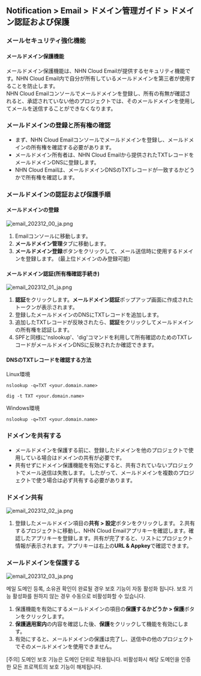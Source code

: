 ## Notification > Email > ドメイン管理ガイド > ドメイン認証および保護

### メールセキュリティ強化機能

#### メールドメイン保護機能

メールドメイン保護機能は、NHN Cloud Emailが提供するセキュリティ機能です。NHN Cloud Email内で自分が所有しているメールドメインを第三者が使用することを防止します。
<br> NHN Cloud Emailコンソールでメールドメインを登録し、所有の有無が確認されると、承認されていない他のプロジェクトでは、そのメールドメインを使用してメールを送信することができなくなります。

### メールドメインの登録と所有権の確認

- まず、NHN Cloud Emailコンソールでメールドメインを登録し、メールドメインの所有権を確認する必要があります。
- メールドメイン所有者は、NHN Cloud Emailから提供されたTXTレコードをメールドメインDNSに登録します。
- NHN Cloud Emailは、メールドメインDNSのTXTレコードが一致するかどうかで所有権を確認します。

### メールドメインの認証および保護手順

#### メールドメインの登録

![email_202312_00_ja.png](https://kr1-api-object-storage.nhncloudservice.com/v1/AUTH_2acdfabf4efe4efc8a04c00b348110c9/cdn_origin/prod_email/email_202312_00_ja.png)

1. Emailコンソールに移動します。
2. **メールドメイン管理**タブに移動します。
3. **メールドメイン登録**ボタンをクリックして、メール送信時に使用するドメインを登録します。 (最上位ドメインのみ登録可能)

#### メールドメイン認証(所有権確認手続き)

![email_202312_01_ja.png](https://kr1-api-object-storage.nhncloudservice.com/v1/AUTH_2acdfabf4efe4efc8a04c00b348110c9/cdn_origin/prod_email/email_202312_01_ja.png)

1. **認証**をクリックします。**メールドメイン認証**ポップアップ画面に作成されたトークンが表示されます。
2. 登録したメールドメインのDNSにTXTレコードを追加します。
3. 追加したTXTレコードが反映されたら、**認証**をクリックしてメールドメインの所有権を認証します。
4. SPFと同様に'nslookup'、'dig'コマンドを利用して所有確認のためのTXTレコードがメールドメインDNSに反映されたか確認できます。

#### DNSのTXTレコードを確認する方法

Linux環境

```
nslookup -q=TXT <your.domain.name>
```

```
dig -t TXT <your.domain.name>
```

Windows環境

```
nslookup -q=TXT <your.domain.name>
```

### ドメインを共有する

- メールドメインを保護する前に、登録したドメインを他のプロジェクトで使用している場合はドメインの共有が必要です。
- 共有せずにドメイン保護機能を有効にすると、共有されていないプロジェクトでメール送信は失敗します。 したがって、メールドメインを複数のプロジェクトで使う場合は必ず共有する必要があります。

### ドメイン共有

![email_202312_02_ja.png](https://kr1-api-object-storage.nhncloudservice.com/v1/AUTH_2acdfabf4efe4efc8a04c00b348110c9/cdn_origin/prod_email/email_202312_02_ja.png)

1. 登録したメールドメイン項目の**共有 > 設定**ボタンをクリックします。
   2.共有するプロジェクトに移動し、NHN Cloud Emailアプリキーを確認します。確認したアプリキーを登録します。共有が完了すると、リストにプロジェクト情報が表示されます。アプリキーは右上の**URL & Appkey**で確認できます。

### メールドメインを保護する

![email_202312_03_ja.png](https://kr1-api-object-storage.nhncloudservice.com/v1/AUTH_2acdfabf4efe4efc8a04c00b348110c9/cdn_origin/prod_email/email_202312_03_ja.png)

메일 도메인 등록, 소유권 확인이 완료될 경우 보호 기능이 자동 활성화 됩니다. 보호 기능 활성화를 원하지 않는 경우 수동으로 비활성화할 수 있습니다.

1. 保護機能を有効にするメールドメインの項目の**保護するかどうか > 保護**ボタンをクリックします。
2. **保護適用案内**の内容を確認した後、**保護**をクリックして機能を有効にします。
3. 有効にすると、メールドメインの保護は完了し、送信中の他のプロジェクトでそのメールドメインを使用できません。

[주의]
도메인 보호 기능은 도메인 단위로 적용됩니다. 비활성화시 해당 도메인을 인증한 모든 프로젝트의 보호 기능이 해제됩니다.
